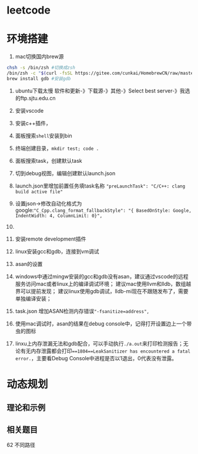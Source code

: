 # leetcode

# 环境搭建
1. mac切换国内brew源
```bash
chsh -s /bin/zsh #切换成zsh
/bin/zsh -c "$(curl -fsSL https://gitee.com/cunkai/HomebrewCN/raw/master/Homebrew.sh)" #下载homebrew
brew install gdb #安装gdb
```
1. ubuntu下载太慢
软件和更新-》下载源-》其他-》Select best server-》我选的ftp.sjtu.edu.cn

2. 安装vscode
  1. 安装c++插件，
  2. 面板搜索`shell`安装到bin
  3. 终端创建目录，`mkdir test; code .`
  4. 面板搜索task，创建默认task
  5. 切到debug视图，编辑创建默认launch.json
  6. launch.json里增加前置任务填task名称 `"preLaunchTask": "C/C++: clang build active file"`
  7. 设置json->修改自动化格式为google:`"C_Cpp.clang_format_fallbackStyle": "{ BasedOnStyle: Google, IndentWidth: 4, ColumnLimit: 0}",`
  8. 
  9. 安装remote development插件
  10. linux安装gcc和gdb，连接到vm调试
  
3. asan的设置
  1. windows中通过mingw安装的gcc和gdb没有asan，建议通过vscode的远程服务访问mac或者linux上的编译调试环境；
  建议mac使用llvm和lldb，数组越界可以提前发现；
  建议linux使用gdb调试，lldb-mi现在不跟随发布了，需要单独编译安装；
  1. task.json 增加ASAN检测内存错误`"-fsanitize=address",`
  1. 使用mac调试时，asan的结果在debug console中，记得打开设置边上一个带虫的图标
  1. linxu上内存泄漏无法和gdb配合，可以手动执行`./a.out`来打印检测报告；无论有无内存泄露都会打印`==1804==LeakSanitizer has encountered a fatal error.`，主要看Debug Console中进程是否以1退出，0代表没有泄露。
  
# 动态规划
## 理论和示例


## 相关题目
62 不同路径  



